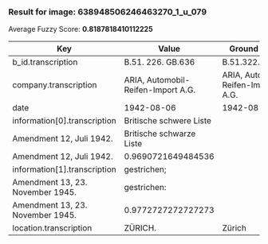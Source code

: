 ### Result for image: 638948506246463270_1_u_079
Average Fuzzy Score: **0.8187818410112225**
<small>

| Key | Value | Ground Truth | Score |
| --- | --- | --- | --- |
| b_id.transcription | B.51. 226. GB.636 | B.51.322.GB.638 | 0.8125 |
| company.transcription | ARIA, Automobil-Reifen-Import A.G. | ARIA, Automobil-Reifen-Import A.G. | 1.0 |
| date | 1942-08-06 | 1942-08-06 | 1.0 |
| information[0].transcription | Britische schwere Liste
Amendment 12, Juli 1942. | Britische schwarze Liste
Amendment 12, Juli 1942. | 0.9690721649484536 |
| information[1].transcription | gestrichen;
Amendment 13, 23. November 1945. | gestrichen:
Amendment 13, 23. November 1945. | 0.9772727272727273 |
| location.transcription | ZÜRICH. | Zürich | 0.15384615384615385 |

</small>

